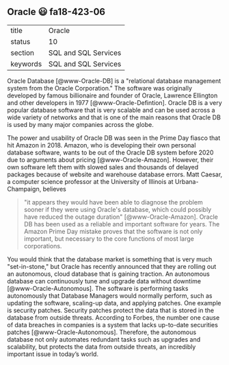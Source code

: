 ## Oracle :smiley: fa18-423-06


|          |                      |
| -------- | -------------------- |
| title    | Oracle               | 
| status   | 10                   |
| section  | SQL and SQL Services |
| keywords | SQL and SQL Services |



Oracle Database [@www-Oracle-DB] is a "relational database management system
from the Oracle Corporation." The software was originally developed by famous
billionaire and founder of Oracle, Lawrence Ellington and other developers in
1977 [@www-Oracle-Defintion]. Oracle DB is a very popular database software that
is very scalable and can be used across a wide variety of networks and that is
one of the main reasons that Oracle DB is used by many major companies across
the globe. 

The power and usability of Oracle DB was seen in the Prime Day fiasco
that hit Amazon in 2018. Amazon, who is developing their own personal database
software, wants to be out of the Oracle DB system before 2020 due to arguments
about pricing [@www-Oracle-Amazon]. However, their own software left them with
slowed sales and thousands of delayed packages because of website and warehouse
database errors. Matt Caesar, a computer science professor at the University of
Illinois at Urbana-Champaign, believes 
>"it appears they would have been able to
diagnose the problem sooner if they were using Oracle's database, which could
possibly have reduced the outage duration" [@www-Oracle-Amazon]. Oracle DB has
been used as a reliable and important software for years. The Amazon Prime Day
mistake proves that the software is not only important, but necessary to the
core functions of most large corporations.  

You would think that the database market is something that is very much 
"set-in-stone," but Oracle has recently announced that they are rolling out an
autonomous, cloud database that is gaining traction. An autonomous database 
can continuously tune and upgrade data without downtime 
[@www-Oracle-Autonomous]. The software is performing tasks autonomously that
Database Managers would normally perform, such as updating the
software, scaling-up data, and applying patches. One example is security
patches. Security patches protect the data that is stored in the database from
outside threats. According to Forbes, the number one cause of data breaches in
companies is a system that lacks up-to-date securities patches
[@www-Oracle-Autonomous]. Therefore, the autonomous database not only automates
redundant tasks such as upgrades and scalability, but protects the data from
outside threats, an incredibly important issue in today’s world.
